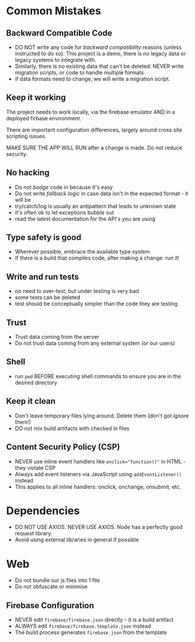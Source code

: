 # Common Mistakes

## Backward Compatible Code
 - DO NOT write any code for _backward compatibility_ reasons (unless instructed to do so). This project is a demo, there is no legacy data or legacy systems to integrate with.
 - Similarly, there is no existing data that can't be deleted. NEVER write migration scripts, or code to handle multiple formats
 - if data formats need to change, we will write a migration script.

## Keep it working
The project needs to work locally, via the firebase emulator AND in a deployed firbase environment.

There are important configuration differences, largely around cross site scripting issues.

MAKE SURE THE APP WILL RUN after a change is made.  Do not reduce security.

## No hacking
 - Do not _bodge_ code in because it's easy
 - Do not write _fallback_ logic in case data isn't in the expected format - it will be
 - try/catch/log is usually an antipattern that leads to unknown state
 - it's often ok to let exceptions bubble out
 - read the latest documentation for the API's you are using

## Type safety is good
 - Wherever possible, embrace the available type system
 - If there is a build that compiles code, after making a change: run it!

## Write and run tests
 - no need to over-test; but under testing is very bad
 - some tests can be deleted
 - test should be conceptually simpler than the code they are testing

## Trust 
 - Trust data coming from the server
 - Do not trust data coming from any external system (or our users)

## Shell
 - run `pwd` BEFORE executing shell commands to ensure you are in the desired directory

## Keep it clean
 - Don't leave temporary files lying around. Delete them (don't got ignore them!)
 - DO not mix build artifacts with checked in files

## Content Security Policy (CSP)
 - NEVER use inline event handlers like `onclick="function()"` in HTML - they violate CSP
 - Always add event listeners via JavaScript using `addEventListener()` instead
 - This applies to all inline handlers: onclick, onchange, onsubmit, etc.

# Dependencies 
 - DO NOT USE AXIOS. NEVER USE AXIOS. Node has a perfectly good request library. 
 - Avoid using external libraries in general if possible

# Web
 - Do not bundle our js files into 1 file
 - Do not obfuscate or minimise

## Firebase Configuration
 - NEVER edit `firebase/firebase.json` directly - it is a build artifact
 - ALWAYS edit `firebase/firebase.template.json` instead
 - The build process generates `firebase.json` from the template